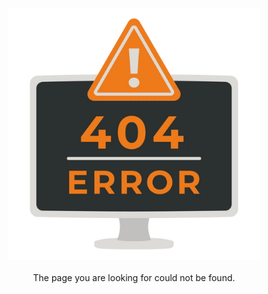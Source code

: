 

<p align="center">
<img width="80%" src="./assets/404.webp"><br /><br />
The page you are looking for could not be found.</p>
